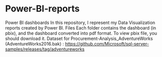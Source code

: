 # Power-BI-reports
Power BI dashboards In this repository, I represent my Data Visualization reports created by Power BI. Files Each folder contains the dashboard (in pbix), and the dashboard converted into pdf format. To view pbix file, you should download it.
Dataset for Procurement-Analysis_AdventureWorks (AdventureWorks2016.bak) : https://github.com/Microsoft/sql-server-samples/releases/tag/adventureworks  
